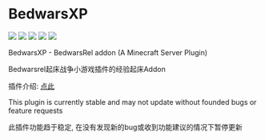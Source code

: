 # BedwarsXP
![](https://img.shields.io/github/v/release/SakuraKoi/BedwarsXP?style=flat-square) ![](https://img.shields.io/github/downloads/SakuraKoi/BedwarsXP/total?style=flat-square) ![](https://img.shields.io/github/license/SakuraKoi/BedwarsXP?style=flat-square) ![](https://img.shields.io/bstats/players/3999?style=flat-square) ![](https://img.shields.io/bstats/servers/3999?style=flat-square)

BedwarsXP - BedwarsRel addon (A Minecraft Server Plugin)

Bedwarsrel起床战争小游戏插件的经验起床Addon

插件介绍: [点此](http://www.mcbbs.net/thread-667617-1-1.html)

This plugin is currently stable and may not update without founded bugs or feature requests

此插件功能趋于稳定, 在没有发现新的bug或收到功能建议的情况下暂停更新
